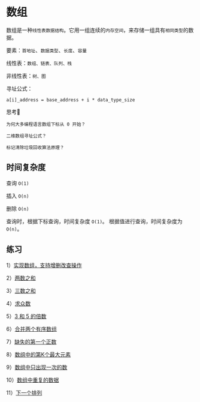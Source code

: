 # 数组

数组是一种`线性表数据结构`。它用一组连续的`内存空间`，来存储一组具有`相同类型`的数据。

要素：`首地址`、`数据类型`、`长度`、`容量`

线性表：`数组、链表、队列、栈 `

非线性表：`树、图`

寻址公式：

`a[i]_address = base_address + i * data_type_size`

思考🤔

`为何大多编程语言数组下标从 0 开始？`

`二维数组寻址公式？`

`标记清除垃圾回收算法原理？`

## 时间复杂度

查询  `O(1)`

插入  `O(n)`

删除  `O(n)`

查询时，根据下标查询，时间复杂度 `O(1)`。 根据值进行查询，时间复杂度为`O(n)`。


## 练习

1）[实现数组，支持增删改查操作](https://github.com/lzle/algorithm/blob/master/datastructure/array/array.go)

2）[两数之和](https://github.com/lzle/leetcode/tree/master/note/1) 

3）[三数之和](https://github.com/lzle/leetcode/tree/master/note/15)

4）[求众数](https://github.com/lzle/leetcode/tree/master/note/169)

5）[3 和 5 的倍数](https://github.com/lzle/leetcode/tree/master/note/412)

6）[合并两个有序数组](https://github.com/lzle/leetcode/tree/master/note/88)

7）[缺失的第一个正数](https://github.com/lzle/leetcode/tree/master/note/41)

8）[数组中的第K个最大元素](https://github.com/lzle/leetcode/tree/master/note/215)

9）[数组中只出现一次的数](https://github.com/lzle/leetcode/tree/master/note/136)

10）[数组中重复的数据](https://github.com/lzle/leetcode/tree/master/note/442)

11）[下一个排列](https://github.com/lzle/leetcode/tree/master/note/31)


